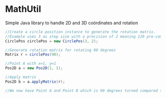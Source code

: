 # MathUtil
Simple Java library to handle 2D and 3D coördinates and rotation

```java
//Create a circle position instance to generate the rotation matrix.
//Example uses 3 as step size with a precision of 2 meaning 120 pre-computed positions with a decimal precision of 2
CirclePos circlePos = new CirclePos(3, 2);

//Generate rotation matrix for rotating 90 degrees
Matrix r = circlePos(90);

//Point A with x=1, y=1
Pos2D a = new Pos2D(1, 1);

//Apply matrix
Pos2D b = a.applyMatrix(r);

//We now have Point A and Point B which is 90 degrees turned compared to A
```
